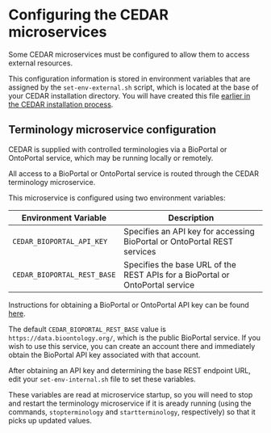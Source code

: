 # Configuring the CEDAR microservices

Some CEDAR microservices must be configured to allow them to access external resources.

This configuration information is stored in environment variables that are assigned by the `set-env-external.sh` script, which is located at the base of your CEDAR installation directory.
You will have created this file [earlier in the CEDAR installation process](./scripts-and-aliases-install.html).

## Terminology microservice configuration

CEDAR is supplied with controlled terminologies via a BioPortal or OntoPortal service, which may be running locally or remotely.

All access to a BioPortal or OntoPortal service is routed through the CEDAR terminology microservice. 

This microservice is configured using two environment variables: 

| Environment Variable                 | Description  |
| -----------                          | ------------ |
| `CEDAR_BIOPORTAL_API_KEY`            | Specifies an API key for accessing BioPortal or OntoPortal REST services  |
| `CEDAR_BIOPORTAL_REST_BASE`          | Specifies the base URL of the REST APIs for a BioPortal or OntoPortal service |

Instructions for obtaining a BioPortal or OntoPortal API key can be found  [here](https://bioportal.bioontology.org/help#Getting_an_API_key).

The default `CEDAR_BIOPORTAL_REST_BASE` value is `https://data.bioontology.org/`, which is the public BioPortal service. 
If you wish to use this service, you can create an account there and immediately obtain the BioPortal API key associated with that account.

After obtaining an API key and determining the base REST endpoint URL, edit your `set-env-internal.sh` file to set these variables.

These variables are read at microservice startup, so you will need to stop and restart the terminology microservice if it is aready running (using the commands, `stopterminology` and `startterminology`, respectively) so that it picks up updated values.


